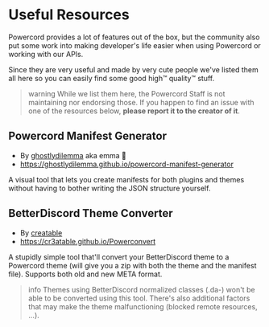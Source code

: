 # Useful Resources
Powercord provides a lot of features out of the box, but the community also put some work into making developer's life
easier when using Powercord or working with our APIs. 

Since they are very useful and made by very cute people we've listed them all here so you can easily find some
good high:tm: quality:tm: stuff.

>warning
> While we list them here, the Powercord Staff is not maintaining nor endorsing those. If you happen to find
> an issue with one of the resources below, **please report it to the creator of it**.

## Powercord Manifest Generator
 - By [ghostlydilemma](https://github.com/ghostlydilemma) aka emma 🌺
 - https://ghostlydilemma.github.io/powercord-manifest-generator

A visual tool that lets you create manifests for both plugins and themes without having to bother writing
the JSON structure yourself.

## BetterDiscord Theme Converter
 - By [creatable](https://github.com/Cr3atable)
 - https://cr3atable.github.io/Powerconvert

A stupidly simple tool that'll convert your BetterDiscord theme to a Powercord theme (will give you a zip with both
the theme and the manifest file). Supports both old and new META format.

>info
> Themes using BetterDiscord normalized classes (.da-) won't be able to be converted using this tool. There's also
> additional factors that may make the theme malfunctioning (blocked remote resources, ...).

<!-- 
todo: internal discussion about v3 & bd

## BetterDiscord Compatibility Layer
 - By [Juby210](https://github.com/Juby210)
 - https://github.com/Juby210/bdCompat
<!-- - [See in the Plugins Store]() -/->

A compatibility layer that lets you run BetterDiscord plugins directly in Powercord. As per community feedback, the
support seems pretty good and you won't encounter issues running most if not all plugins. It can also provide
EnhancedDiscord compatibiliy through a [BD plugin](https://github.com/Juby210/EDPluginsLoader)
-->
